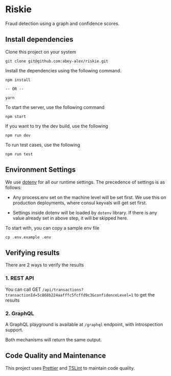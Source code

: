 # Riskie
Fraud detection using a graph and confidence scores.

## Install dependencies

Clone this project on your system

```
git clone git@github.com:abey-alex/riskie.git
```

Install the dependencies using the following command.

```
npm install

-- OR --

yarn
```

To start the server, use the following command
```
npm start
```

If you want to try the dev build, use the following

```
npm run dev
```

To run test cases, use the following
```
npm run test
```

## Environment Settings

We use [dotenv](https://github.com/motdotla/dotenv) for all our runtime settings. The precedence of settings is as follows:

-   Any process.env set on the machine level will be set first. We use this on production deployments, where consul keyvals will get set first.

-   Settings inside dotenv will be loaded by `dotenv` library. If there is any value already set in above step, it will be skipped here.

To start with, you can copy a sample env file

```
cp .env.example .env
```

## Verifying results

There are 2 ways to verify the results

### 1. REST API
You can call GET `/api/transactions?transactionId=5c868b224aafffc5fcffd9c3&confidenceLevel=1` to get the results

### 2. GraphQL
A GraphQL playground is available at `/graphql` endpoint, with introspection support.

Both mechanisms will return the same output.


## Code Quality and Maintenance
This project uses [Prettier](https://prettier.io/) and [TSLint](https://palantir.github.io/tslint/) to maintain code quality.
